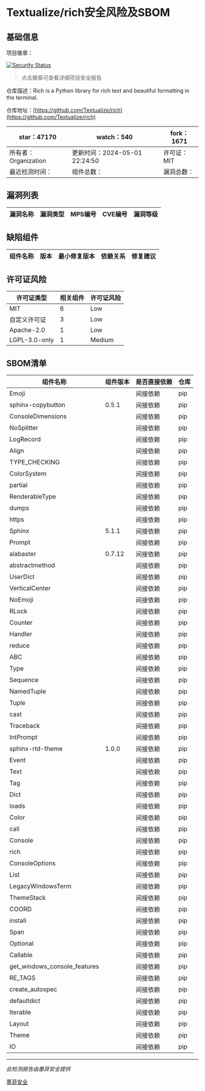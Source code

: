 # Textualize/rich安全风险及SBOM

## 基础信息

项目徽章：

[![Security Status](https://www.murphysec.com/platform3/v31/badge/1786103741439156224.svg)](https://www.murphysec.com/console/report/1700213259855773696/1786103741439156224)

> 点击徽章可查看详细项目安全报告

仓库描述：Rich is a Python library for rich text and beautiful formatting in the terminal.

仓库地址：[https://github.com/Textualize/rich](https://github.com/Textualize/rich)

| star：47170 | watch：540 | fork：1671 |
| ----------- | -------------- | ------------ |
| 所有者：Organization | 更新时间：2024-05-01 22:24:50 | 许可证：MIT |
| 最近检测时间： | 组件总数： | 漏洞总数： |




## 漏洞列表

| 漏洞名称 | 漏洞类型 | MPS编号 | CVE编号 | 漏洞等级 |
| ------- | ------ | ------- | ------ | ----- |





## 缺陷组件

| 组件名称 | 版本 | 最小修复版本 | 依赖关系 | 修复建议 |
| -------- | ---- | ------------ | -------- | -------- |





## 许可证风险

| 许可证类型 | 相关组件 | 许可证风险 |
| ---------- | -------- | ---------- |
|MIT|6|Low|
|自定义许可证|3|Low|
|Apache-2.0|1|Low|
|LGPL-3.0-only|1|Medium|




## SBOM清单

| 组件名称 | 组件版本 | 是否直接依赖 | 仓库 |
| -------- | -------- | ------------ | ---- |
|Emoji||间接依赖|pip|
|sphinx-copybutton|0.5.1|间接依赖|pip|
|ConsoleDimensions||间接依赖|pip|
|NoSplitter||间接依赖|pip|
|LogRecord||间接依赖|pip|
|Align||间接依赖|pip|
|TYPE_CHECKING||间接依赖|pip|
|ColorSystem||间接依赖|pip|
|partial||间接依赖|pip|
|RenderableType||间接依赖|pip|
|dumps||间接依赖|pip|
|https||间接依赖|pip|
|Sphinx|5.1.1|间接依赖|pip|
|Prompt||间接依赖|pip|
|alabaster|0.7.12|间接依赖|pip|
|abstractmethod||间接依赖|pip|
|UserDict||间接依赖|pip|
|VerticalCenter||间接依赖|pip|
|NoEmoji||间接依赖|pip|
|RLock||间接依赖|pip|
|Counter||间接依赖|pip|
|Handler||间接依赖|pip|
|reduce||间接依赖|pip|
|ABC||间接依赖|pip|
|Type||间接依赖|pip|
|Sequence||间接依赖|pip|
|NamedTuple||间接依赖|pip|
|Tuple||间接依赖|pip|
|cast||间接依赖|pip|
|Traceback||间接依赖|pip|
|IntPrompt||间接依赖|pip|
|sphinx-rtd-theme|1.0.0|间接依赖|pip|
|Event||间接依赖|pip|
|Text||间接依赖|pip|
|Tag||间接依赖|pip|
|Dict||间接依赖|pip|
|loads||间接依赖|pip|
|Color||间接依赖|pip|
|call||间接依赖|pip|
|Console||间接依赖|pip|
|rich||间接依赖|pip|
|ConsoleOptions||间接依赖|pip|
|List||间接依赖|pip|
|LegacyWindowsTerm||间接依赖|pip|
|ThemeStack||间接依赖|pip|
|COORD||间接依赖|pip|
|install||间接依赖|pip|
|Span||间接依赖|pip|
|Optional||间接依赖|pip|
|Callable||间接依赖|pip|
|get_windows_console_features||间接依赖|pip|
|RE_TAGS||间接依赖|pip|
|create_autospec||间接依赖|pip|
|defaultdict||间接依赖|pip|
|Iterable||间接依赖|pip|
|Layout||间接依赖|pip|
|Theme||间接依赖|pip|
|IO||间接依赖|pip|


------

*此检测报告由墨菲安全提供*

[墨菲安全](www.murphysec.com)